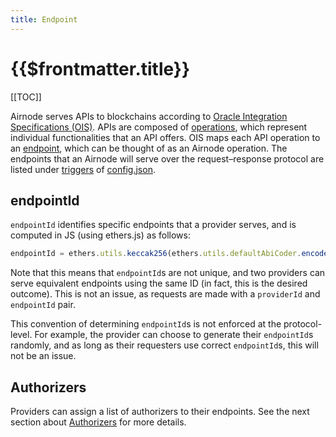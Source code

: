 ```yaml
---
title: Endpoint
---
```


# {{$frontmatter.title}}

<TocHeader />
[[TOC]]

Airnode serves APIs to blockchains according to [Oracle Integration Specifications \(OIS\)](../../airnode/ois.md). APIs are composed of [operations](../../airnode/ois.md#4.4-paths), which represent individual functionalities that an API offers. OIS maps each API operation to an [endpoint](../../airnode/ois.md#5-endpoints), which can be thought of as an Airnode operation. The endpoints that an Airnode will serve over the request–response protocol are listed under [triggers](../../airnode/config-json.md#triggers) of [config.json](../../airnode/config-json.md).

## endpointId

`endpointId` identifies specific endpoints that a provider serves, and is computed in JS \(using ethers.js\) as follows:

```javascript
endpointId = ethers.utils.keccak256(ethers.utils.defaultAbiCoder.encode(['string'], [`${OIS_NAME}/${ENDPOINT_NAME}`]));
```

Note that this means that `endpointId`s are not unique, and two providers can serve equivalent endpoints using the same ID \(in fact, this is the desired outcome\). This is not an issue, as requests are made with a `providerId` and `endpointId` pair.

This convention of determining `endpointId`s is not enforced at the protocol-level. For example, the provider can choose to generate their `endpointId`s randomly, and as long as their requesters use correct `endpointId`s, this will not be an issue.

## Authorizers

Providers can assign a list of authorizers to their endpoints. See the next section about [Authorizers](authorizer.md) for more details.

